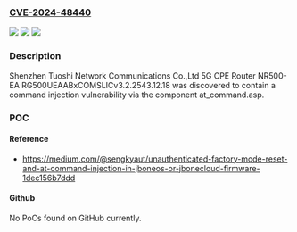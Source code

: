 ### [CVE-2024-48440](https://cve.mitre.org/cgi-bin/cvename.cgi?name=CVE-2024-48440)
![](https://img.shields.io/static/v1?label=Product&message=n%2Fa&color=blue)
![](https://img.shields.io/static/v1?label=Version&message=n%2Fa&color=blue)
![](https://img.shields.io/static/v1?label=Vulnerability&message=n%2Fa&color=brighgreen)

### Description

Shenzhen Tuoshi Network Communications Co.,Ltd 5G CPE Router NR500-EA RG500UEAABxCOMSLICv3.2.2543.12.18 was discovered to contain a command injection vulnerability via the component at_command.asp.

### POC

#### Reference
- https://medium.com/@sengkyaut/unauthenticated-factory-mode-reset-and-at-command-injection-in-jboneos-or-jbonecloud-firmware-1dec156b7ddd

#### Github
No PoCs found on GitHub currently.

